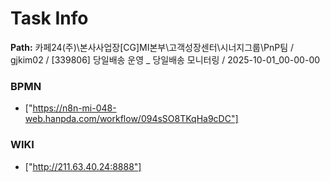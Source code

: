 # Task Info

**Path:** 카페24(주)\본사사업장\[CG]MI본부\고객성장센터\시너지그룹\PnP팀 / gjkim02 / [339806] 당일배송 운영 _ 당일배송 모니터링 / 2025-10-01_00-00-00

### BPMN
- ["https://n8n-mi-048-web.hanpda.com/workflow/094sSO8TKqHa9cDC"]

### WIKI
- ["http://211.63.40.24:8888"]

